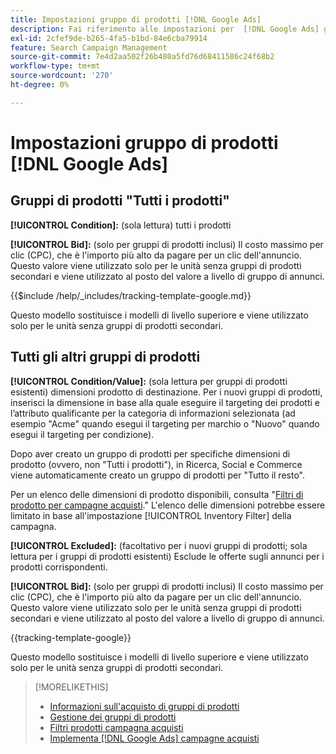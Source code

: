 ```yaml
---
title: Impostazioni gruppo di prodotti [!DNL Google Ads]
description: Fai riferimento alle impostazioni per  [!DNL Google Ads] gruppi di prodotti acquisti.
exl-id: 2cfef9de-b265-4fa5-b1bd-84e6cba79914
feature: Search Campaign Management
source-git-commit: 7e4d2aa502f26b480a5fd76d68411586c24f68b2
workflow-type: tm+mt
source-wordcount: '270'
ht-degree: 0%

---
```


# Impostazioni gruppo di prodotti [!DNL Google Ads]

## Gruppi di prodotti &quot;Tutti i prodotti&quot;

**[!UICONTROL Condition]:** (sola lettura) tutti i prodotti

**[!UICONTROL Bid]:** (solo per gruppi di prodotti inclusi) Il costo massimo per clic (CPC), che è l&#39;importo più alto da pagare per un clic dell&#39;annuncio. Questo valore viene utilizzato solo per le unità senza gruppi di prodotti secondari e viene utilizzato al posto del valore a livello di gruppo di annunci.

<!-- **[!UICONTROL Tracking Template]:** -->

{{$include /help/_includes/tracking-template-google.md}}

Questo modello sostituisce i modelli di livello superiore e viene utilizzato solo per le unità senza gruppi di prodotti secondari.

## Tutti gli altri gruppi di prodotti

**[!UICONTROL Condition/Value]:** (sola lettura per gruppi di prodotti esistenti) dimensioni prodotto di destinazione. Per i nuovi gruppi di prodotti, inserisci la dimensione in base alla quale eseguire il targeting dei prodotti e l’attributo qualificante per la categoria di informazioni selezionata (ad esempio &quot;Acme&quot; quando esegui il targeting per marchio o &quot;Nuovo&quot; quando esegui il targeting per condizione).

Dopo aver creato un gruppo di prodotti per specifiche dimensioni di prodotto (ovvero, non &quot;Tutti i prodotti&quot;), in Ricerca, Social e Commerce viene automaticamente creato un gruppo di prodotti per &quot;Tutto il resto&quot;.

Per un elenco delle dimensioni di prodotto disponibili, consulta &quot;[Filtri di prodotto per campagne acquisti](/help/search-social-commerce/campaign-management/campaigns/shopping-campaign-product-filters.md).&quot; L&#39;elenco delle dimensioni potrebbe essere limitato in base all&#39;impostazione [!UICONTROL Inventory Filter] della campagna.

**[!UICONTROL Excluded]:** (facoltativo per i nuovi gruppi di prodotti; sola lettura per i gruppi di prodotti esistenti) Esclude le offerte sugli annunci per i prodotti corrispondenti.

**[!UICONTROL Bid]:** (solo per gruppi di prodotti inclusi) Il costo massimo per clic (CPC), che è l&#39;importo più alto da pagare per un clic dell&#39;annuncio. Questo valore viene utilizzato solo per le unità senza gruppi di prodotti secondari e viene utilizzato al posto del valore a livello di gruppo di annunci.

<!-- **[!UICONTROL Tracking Template]:** -->

<!-- ExL can't handle the same include twice in the same file, so using a snippet for the second occurrence.

{{$include /help/_includes/tracking-template-google.md}}
-->

{{tracking-template-google}}

Questo modello sostituisce i modelli di livello superiore e viene utilizzato solo per le unità senza gruppi di prodotti secondari.

>[!MORELIKETHIS]
>
>* [Informazioni sull&#39;acquisto di gruppi di prodotti](product-group-about.md)
>* [Gestione dei gruppi di prodotti](product-group-manage.md)
>* [Filtri prodotti campagna acquisti](/help/search-social-commerce/campaign-management/campaigns/shopping-campaign-product-filters.md)
>* [Implementa [!DNL Google Ads] campagne acquisti](/help/search-social-commerce/campaign-management/special-workflows/google-shopping-campaigns.md)
